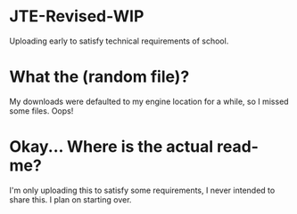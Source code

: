 # JTE-Revised-WIP
Uploading early to satisfy technical requirements of school.

# What the (random file)?
My downloads were defaulted to my engine location for a while, so I missed some files. Oops!

# Okay... Where is the actual read-me?
I'm only uploading this to satisfy some requirements, I never intended to share this. I plan on starting over.
